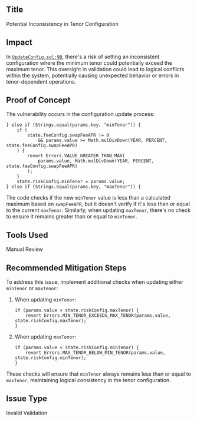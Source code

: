 ## Title

Potential Inconsistency in Tenor Configuration

## Impact

In [`UpdateConfig.sol:98`](https://github.com/code-423n4/2024-06-size/blob/8850e25fb088898e9cf86f9be1c401ad155bea86/src/libraries/actions/UpdateConfig.sol#L98), there's a risk of setting an inconsistent configuration where the minimum tenor could potentially exceed the maximum tenor. This oversight in validation could lead to logical conflicts within the system, potentially causing unexpected behavior or errors in tenor-dependent operations.

## Proof of Concept

The vulnerability occurs in the configuration update process:

```solidity
} else if (Strings.equal(params.key, "minTenor")) {
    if (
        state.feeConfig.swapFeeAPR != 0
            && params.value >= Math.mulDivDown(YEAR, PERCENT, state.feeConfig.swapFeeAPR)
    ) {
        revert Errors.VALUE_GREATER_THAN_MAX(
            params.value, Math.mulDivDown(YEAR, PERCENT, state.feeConfig.swapFeeAPR)
        );
    }
    state.riskConfig.minTenor = params.value;
} else if (Strings.equal(params.key, "maxTenor")) {
```

The code checks if the new `minTenor` value is less than a calculated maximum based on `swapFeeAPR`, but it doesn't verify if it's less than or equal to the current `maxTenor`. Similarly, when updating `maxTenor`, there's no check to ensure it remains greater than or equal to `minTenor`.

## Tools Used

Manual Review

## Recommended Mitigation Steps

To address this issue, implement additional checks when updating either `minTenor` or `maxTenor`:

1. When updating `minTenor`:
   ```solidity
   if (params.value > state.riskConfig.maxTenor) {
       revert Errors.MIN_TENOR_EXCEEDS_MAX_TENOR(params.value, state.riskConfig.maxTenor);
   }
   ```

2. When updating `maxTenor`:
   ```solidity
   if (params.value < state.riskConfig.minTenor) {
       revert Errors.MAX_TENOR_BELOW_MIN_TENOR(params.value, state.riskConfig.minTenor);
   }
   ```

These checks will ensure that `minTenor` always remains less than or equal to `maxTenor`, maintaining logical consistency in the tenor configuration.

## Issue Type

Invalid Validation